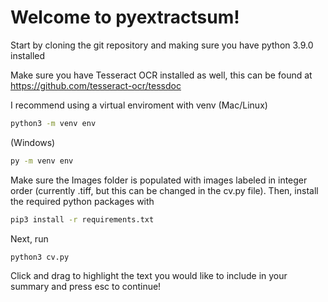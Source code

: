 # Welcome to pyextractsum!

Start by cloning the git repository and making sure you have python 3.9.0 installed

Make sure you have Tesseract OCR installed as well, this can be found at https://github.com/tesseract-ocr/tessdoc

I recommend using a virtual enviroment with venv
(Mac/Linux)
```bash
python3 -m venv env
```
(Windows)
```bash
py -m venv env
```

Make sure the Images folder is populated with images labeled in integer order (currently .tiff, but this can be changed in the cv.py file).
Then, install the required python packages with
```bash
pip3 install -r requirements.txt
```
Next, run
```python
python3 cv.py
```
Click and drag to highlight the text you would like to include in your summary and press esc to continue!

